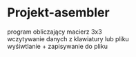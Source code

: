 # Projekt-asembler
program obliczający macierz 3x3  
wczytywanie danych z klawiatury lub pliku  
wyśiwtlanie + zapisywanie do pliku  
